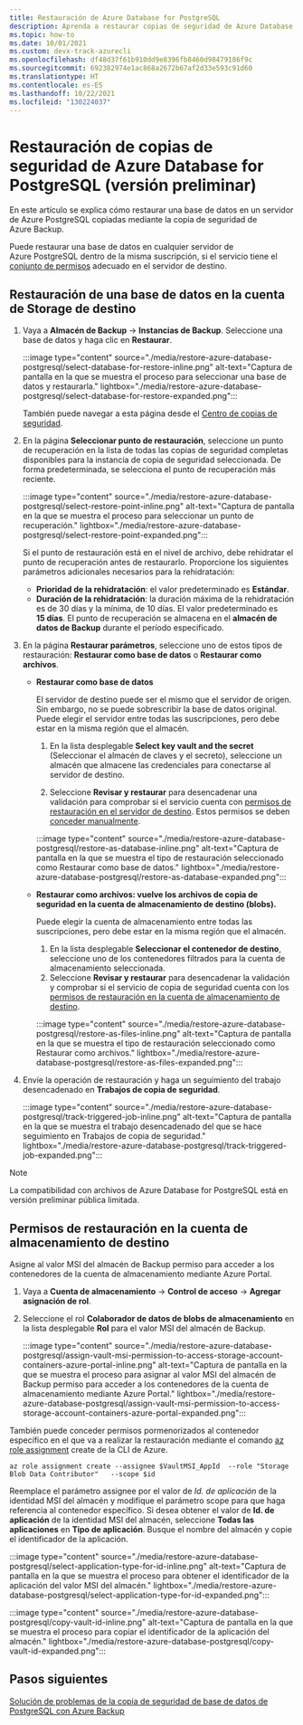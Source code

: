 ```yaml
---
title: Restauración de Azure Database for PostgreSQL
description: Aprenda a restaurar copias de seguridad de Azure Database for PostgreSQL.
ms.topic: how-to
ms.date: 10/01/2021
ms.custom: devx-track-azurecli
ms.openlocfilehash: df48d37f61b910dd9e8396fb8460d98479186f9c
ms.sourcegitcommit: 692382974e1ac868a2672b67af2d33e593c91d60
ms.translationtype: HT
ms.contentlocale: es-ES
ms.lasthandoff: 10/22/2021
ms.locfileid: "130224037"
---
```

# <a name="restore-azure-database-for-postgresql-backups-preview"></a>Restauración de copias de seguridad de Azure Database for PostgreSQL (versión preliminar)

En este artículo se explica cómo restaurar una base de datos en un servidor de Azure PostgreSQL copiadas mediante la copia de seguridad de Azure Backup.

Puede restaurar una base de datos en cualquier servidor de Azure PostgreSQL dentro de la misma suscripción, si el servicio tiene el [conjunto de permisos](backup-azure-database-postgresql-overview.md#azure-backup-authentication-with-the-postgresql-server) adecuado en el servidor de destino.

## <a name="restore-a-database-on-the-target-storage-account"></a>Restauración de una base de datos en la cuenta de Storage de destino


1. Vaya a **Almacén de Backup** -> **Instancias de Backup**. Seleccione una base de datos y haga clic en **Restaurar**.

   :::image type="content" source="./media/restore-azure-database-postgresql/select-database-for-restore-inline.png" alt-text="Captura de pantalla en la que se muestra el proceso para seleccionar una base de datos y restaurarla." lightbox="./media/restore-azure-database-postgresql/select-database-for-restore-expanded.png":::

   También puede navegar a esta página desde el [Centro de copias de seguridad](./backup-center-overview.md).    
  
1. En la página **Seleccionar punto de restauración**, seleccione un punto de recuperación en la lista de todas las copias de seguridad completas disponibles para la instancia de copia de seguridad seleccionada. De forma predeterminada, se selecciona el punto de recuperación más reciente.

   :::image type="content" source="./media/restore-azure-database-postgresql/select-restore-point-inline.png" alt-text="Captura de pantalla en la que se muestra el proceso para seleccionar un punto de recuperación." lightbox="./media/restore-azure-database-postgresql/select-restore-point-expanded.png":::

   Si el punto de restauración está en el nivel de archivo, debe rehidratar el punto de recuperación antes de restaurarlo. Proporcione los siguientes parámetros adicionales necesarios para la rehidratación:

   - **Prioridad de la rehidratación**: el valor predeterminado es **Estándar**.
   - **Duración de la rehidratación**: la duración máxima de la rehidratación es de 30 días y la mínima, de 10 días. El valor predeterminado es **15 días**. El punto de recuperación se almacena en el **almacén de datos de Backup** durante el período especificado.

1. En la página **Restaurar parámetros**, seleccione uno de estos tipos de restauración: **Restaurar como base de datos** o **Restaurar como archivos**.

   - **Restaurar como base de datos**

     El servidor de destino puede ser el mismo que el servidor de origen. Sin embargo, no se puede sobrescribir la base de datos original. Puede elegir el servidor entre todas las suscripciones, pero debe estar en la misma región que el almacén.

     1. En la lista desplegable **Select key vault and the secret** (Seleccionar el almacén de claves y el secreto), seleccione un almacén que almacene las credenciales para conectarse al servidor de destino.

     1. Seleccione **Revisar y restaurar** para desencadenar una validación para comprobar si el servicio cuenta con [permisos de restauración en el servidor de destino](backup-azure-database-postgresql-overview.md#set-of-permissions-needed-for-azure-postgresql-database-restore). Estos permisos se deben [conceder manualmente](backup-azure-database-postgresql-overview.md#grant-access-on-the-azure-postgresql-server-and-key-vault-manually).

     :::image type="content" source="./media/restore-azure-database-postgresql/restore-as-database-inline.png" alt-text="Captura de pantalla en la que se muestra el tipo de restauración seleccionado como Restaurar como base de datos." lightbox="./media/restore-azure-database-postgresql/restore-as-database-expanded.png":::

   - **Restaurar como archivos: vuelve los archivos de copia de seguridad en la cuenta de almacenamiento de destino (blobs).**

     Puede elegir la cuenta de almacenamiento entre todas las suscripciones, pero debe estar en la misma región que el almacén.     

     1. En la lista desplegable **Seleccionar el contenedor de destino**, seleccione uno de los contenedores filtrados para la cuenta de almacenamiento seleccionada.
     1. Seleccione **Revisar y restaurar** para desencadenar la validación y comprobar si el servicio de copia de seguridad cuenta con los [permisos de restauración en la cuenta de almacenamiento de destino](#restore-permissions-on-the-target-storage-account).

     :::image type="content" source="./media/restore-azure-database-postgresql/restore-as-files-inline.png" alt-text="Captura de pantalla en la que se muestra el tipo de restauración seleccionado como Restaurar como archivos." lightbox="./media/restore-azure-database-postgresql/restore-as-files-expanded.png":::
   
1. Envíe la operación de restauración y haga un seguimiento del trabajo desencadenado en **Trabajos de copia de seguridad**.
   
   :::image type="content" source="./media/restore-azure-database-postgresql/track-triggered-job-inline.png" alt-text="Captura de pantalla en la que se muestra el trabajo desencadenado del que se hace seguimiento en Trabajos de copia de seguridad." lightbox="./media/restore-azure-database-postgresql/track-triggered-job-expanded.png":::

>[!NOTE]
>La compatibilidad con archivos de Azure Database for PostgreSQL está en versión preliminar pública limitada.

## <a name="restore-permissions-on-the-target-storage-account"></a>Permisos de restauración en la cuenta de almacenamiento de destino

Asigne al valor MSI del almacén de Backup permiso para acceder a los contenedores de la cuenta de almacenamiento mediante Azure Portal.

1. Vaya a **Cuenta de almacenamiento** -> **Control de acceso** -> **Agregar asignación de rol**.

1. Seleccione el rol **Colaborador de datos de blobs de almacenamiento** en la lista desplegable **Rol** para el valor MSI del almacén de Backup.

   :::image type="content" source="./media/restore-azure-database-postgresql/assign-vault-msi-permission-to-access-storage-account-containers-azure-portal-inline.png" alt-text="Captura de pantalla en la que se muestra el proceso para asignar al valor MSI del almacén de Backup permiso para acceder a los contenedores de la cuenta de almacenamiento mediante Azure Portal." lightbox="./media/restore-azure-database-postgresql/assign-vault-msi-permission-to-access-storage-account-containers-azure-portal-expanded.png":::

También puede conceder permisos pormenorizados al contenedor específico en el que va a realizar la restauración mediante el comando [az role assignment](/cli/azure/role/assignment) create de la CLI de Azure.

```azurecli
az role assignment create --assignee $VaultMSI_AppId  --role "Storage Blob Data Contributor"   --scope $id
```
Reemplace el parámetro assignee por el valor de _Id. de aplicación_ de la identidad MSI del almacén y modifique el parámetro scope para que haga referencia al contenedor específico. Si desea obtener el valor de **Id. de aplicación** de la identidad MSI del almacén, seleccione **Todas las aplicaciones** en **Tipo de aplicación**. Busque el nombre del almacén y copie el identificador de la aplicación.

 :::image type="content" source="./media/restore-azure-database-postgresql/select-application-type-for-id-inline.png" alt-text="Captura de pantalla en la que se muestra el proceso para obtener el identificador de la aplicación del valor MSI del almacén." lightbox="./media/restore-azure-database-postgresql/select-application-type-for-id-expanded.png":::

 :::image type="content" source="./media/restore-azure-database-postgresql/copy-vault-id-inline.png" alt-text="Captura de pantalla en la que se muestra el proceso para copiar el identificador de la aplicación del almacén." lightbox="./media/restore-azure-database-postgresql/copy-vault-id-expanded.png":::
 
## <a name="next-steps"></a>Pasos siguientes

[Solución de problemas de la copia de seguridad de base de datos de PostgreSQL con Azure Backup](backup-azure-database-postgresql-troubleshoot.md)